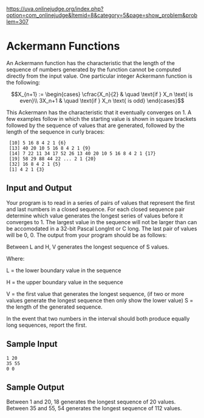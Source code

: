 https://uva.onlinejudge.org/index.php?option=com_onlinejudge&Itemid=8&category=5&page=show_problem&problem=307

# Ackermann Functions

An Ackermann function has the characteristic that the length of the sequence of
numbers generated by the function cannot be computed directly from the input
value. One particular integer Ackermann function is the following:

$$X_{n+1} :=
  \begin{cases}
    \cfrac{X_n}{2} & \quad \text{if } X_n \text{ is even}\\
    3X_n+1 & \quad \text{if } X_n \text{ is odd}
  \end{cases}$$

This Ackermann has the characteristic that it eventually converges on 1. A few
examples follow in which the starting value is shown in square brackets
followed by the sequence of values that are generated, followed by the length
of the sequence in curly braces:

     [10] 5 16 8 4 2 1 {6}
     [13] 40 20 10 5 16 8 4 2 1 {9}
     [14] 7 22 11 34 17 52 26 13 40 20 10 5 16 8 4 2 1 {17}
     [19] 58 29 88 44 22 ... 2 1 {20}
     [32] 16 8 4 2 1 {5}
     [1] 4 2 1 {3}

## Input and Output

Your program is to read in a series of pairs of values that represent the first
and last numbers in a closed sequence. For each closed sequence pair determine
which value generates the longest series of values before it converges to 1.
The largest value in the sequence will not be larger than can be accomodated in
a 32-bit Pascal LongInt or C long. The last pair of values will be 0, 0. The
output from your program should be as follows:

Between L and H, V generates the longest sequence of S values.

Where:

L = the lower boundary value in the sequence

H = the upper boundary value in the sequence

V = the first value that generates the longest sequence, (if two or more values
generate the longest sequence then only show the lower value) S = the length of
the generated sequence.

In the event that two numbers in the interval should both produce equally long
sequences, report the first.

## Sample Input

```
1 20
35 55
0 0
```

## Sample Output

Between 1 and 20, 18 generates the longest sequence of 20 values.
Between 35 and 55, 54 generates the longest sequence of 112 values.
